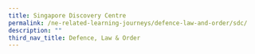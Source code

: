 ```yaml
---
title: Singapore Discovery Centre
permalink: /ne-related-learning-journeys/defence-law-and-order/sdc/
description: ""
third_nav_title: Defence, Law & Order
---
```

